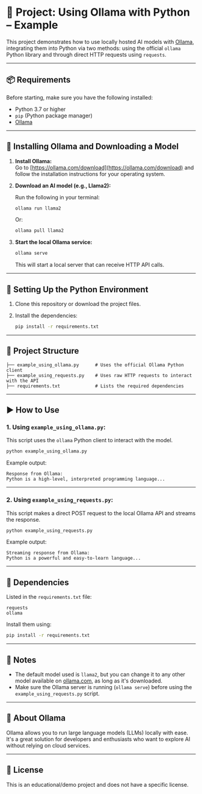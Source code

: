 # 🤖 Project: Using Ollama with Python – Example

This project demonstrates how to use locally hosted AI models with [Ollama](https://ollama.com/), integrating them into Python via two methods: using the official `ollama` Python library and through direct HTTP requests using `requests`.

---

## 📦 Requirements

Before starting, make sure you have the following installed:

- Python 3.7 or higher
- `pip` (Python package manager)
- [Ollama](https://ollama.com/)

---

## 🧠 Installing Ollama and Downloading a Model

1. **Install Ollama:**  
   Go to [https://ollama.com/download](https://ollama.com/download) and follow the installation instructions for your operating system.

2. **Download an AI model (e.g., Llama2):**

   Run the following in your terminal:
   ```bash
   ollama run llama2
   ```
   Or:
   ```bash
   ollama pull llama2
   ```

3. **Start the local Ollama service:**
   ```bash
   ollama serve
   ```
   This will start a local server that can receive HTTP API calls.

---

## 🔧 Setting Up the Python Environment

1. Clone this repository or download the project files.

2. Install the dependencies:
   ```bash
   pip install -r requirements.txt
   ```

---

## 📁 Project Structure

```text
├── example_using_ollama.py      # Uses the official Ollama Python client
├── example_using_requests.py    # Uses raw HTTP requests to interact with the API
├── requirements.txt             # Lists the required dependencies
```

---

## ▶️ How to Use

### 1. Using `example_using_ollama.py`:

This script uses the `ollama` Python client to interact with the model.

```bash
python example_using_ollama.py
```

Example output:
```
Response from Ollama:
Python is a high-level, interpreted programming language...
```

---

### 2. Using `example_using_requests.py`:

This script makes a direct POST request to the local Ollama API and streams the response.

```bash
python example_using_requests.py
```

Example output:
```
Streaming response from Ollama:
Python is a powerful and easy-to-learn language...
```

---

## 🧪 Dependencies

Listed in the `requirements.txt` file:

```
requests
ollama
```

Install them using:
```bash
pip install -r requirements.txt
```

---

## 📌 Notes

- The default model used is `llama2`, but you can change it to any other model available on [ollama.com](https://ollama.com/library), as long as it's downloaded.
- Make sure the Ollama server is running (`ollama serve`) before using the `example_using_requests.py` script.

---

## 🧠 About Ollama

Ollama allows you to run large language models (LLMs) locally with ease. It's a great solution for developers and enthusiasts who want to explore AI without relying on cloud services.

---

## 📃 License

This is an educational/demo project and does not have a specific license.
